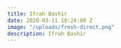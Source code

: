 ```yaml
---
title: Ifrah Bashir
date: 2020-03-11 10:24:00 Z
image: "/uploads/fresh-direct.png"
description: Ifrah Bashir
---
```


